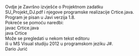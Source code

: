 <html>


<head id=""opish"">
<div >
<title >
<h4 style="color:#0000FF">Strojno učenje </h4>
<h5> Projektni zadatak</h5>
</title>
</div>
</head>


<body id="opisb">
<h7>
  Ovdje je Završno izvješće o Projektnom zadatku 
 <br>  SU_Projekt_DJ.pdf i njegove programske realizacije Crtice.java.
 <br>  Program je pisan u Javi verzija 1.8.
 <br>  Pokreće se pomoću naredbi:
 <br>  javac Crtice.java
 <br>  java  Crtice 
 <br>  Može se pregledati u nekom tekst editoru 
 <br>  ili u MS Visual studiju 2012 u programskom jeziku J#.
 <br>  Dario Jurić
 <br>
  </h7>
</body>
</html>
